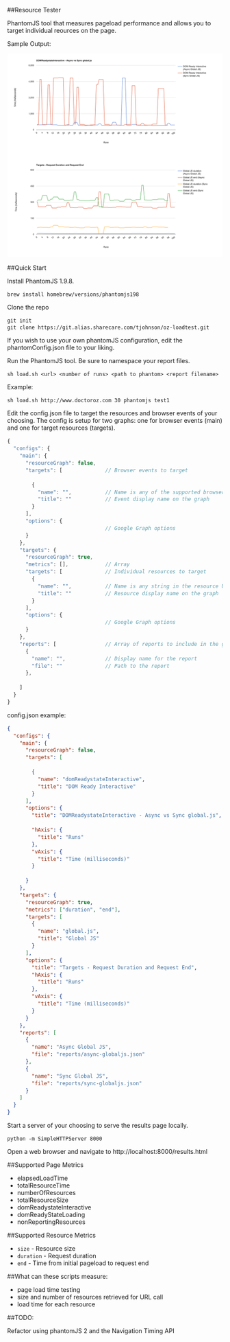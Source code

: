 ##Resource Tester

PhantomJS tool that measures pageload performance and allows you to target individual reources on the page.

Sample Output:

![](img/sample.png?raw=true)


##Quick Start

Install PhantomJS 1.9.8.

    brew install homebrew/versions/phantomjs198

Clone the repo

    git init
    git clone https://git.alias.sharecare.com/tjohnson/oz-loadtest.git

If you wish to use your own phantomJS configuration, edit the phantomConfig.json file to your liking.

Run the PhantomJS tool. Be sure to namespace your report files.

    sh load.sh <url> <number of runs> <path to phantom> <report filename>

Example:

    sh load.sh http://www.doctoroz.com 30 phantomjs test1


Edit the config.json file to target the resources and browser events of your choosing. The config is setup for two graphs:
one for browser events (main) and one for target resources (targets).

```javascript
{
  "configs": {
    "main": {
      "resourceGraph": false,
      "targets": [              // Browser events to target

        {
          "name": "",           // Name is any of the supported browser events. See below.
          "title": ""           // Event display name on the graph
        }
      ],
      "options": {
                                // Google Graph options
      }
    },
    "targets": {
      "resourceGraph": true,
      "metrics": [],            // Array
      "targets": [              // Individual resources to target
        {
          "name": "",           // Name is any string in the resource URL that will identify it as that resource
          "title": ""           // Resource display name on the graph
        }
      ],
      "options": {
                                // Google Graph options
      }
    },
    "reports": [                // Array of reports to include in the graph
      {
        "name": "",             // Display name for the report
        "file": ""              // Path to the report
      },

    ]
  }
}
```


config.json example:

```json
{
  "configs": {
    "main": {
      "resourceGraph": false,
      "targets": [

        {
          "name": "domReadystateInteractive",
          "title": "DOM Ready Interactive"
        }
      ],
      "options": {
        "title": "DOMReadystateInteractive - Async vs Sync global.js",

        "hAxis": {
          "title": "Runs"
        },
        "vAxis": {
          "title": "Time (milliseconds)"
        }

      }
    },
    "targets": {
      "resourceGraph": true,
      "metrics": ["duration", "end"],
      "targets": [
        {
          "name": "global.js",
          "title": "Global JS"
        }
      ],
      "options": {
        "title": "Targets - Request Duration and Request End",
        "hAxis": {
          "title": "Runs"
        },
        "vAxis": {
          "title": "Time (milliseconds)"
        }
      }
    },
    "reports": [
      {
        "name": "Async Global JS",
        "file": "reports/async-globaljs.json"
      },
      {
        "name": "Sync Global JS",
        "file": "reports/sync-globaljs.json"
      }
    ]
  }
}
```

Start a server of your choosing to serve the results page locally.

    python -m SimpleHTTPServer 8000

Open a web browser and navigate to http://localhost:8000/results.html


##Supported Page Metrics

* elapsedLoadTime
* totalResourceTime
* numberOfResources
* totalResourceSize
* domReadystateInteractive
* domReadyStateLoading
* nonReportingResources

##Supported Resource Metrics

* `size` - Resource size
* `duration` - Request duration
* `end` - Time from initial pageload to request end


##What can these scripts measure:

* page load time testing
* size and number of resources retrieved for URL call
* load time for each resource


##TODO:

Refactor using phantomJS 2 and the Navigation Timing API


